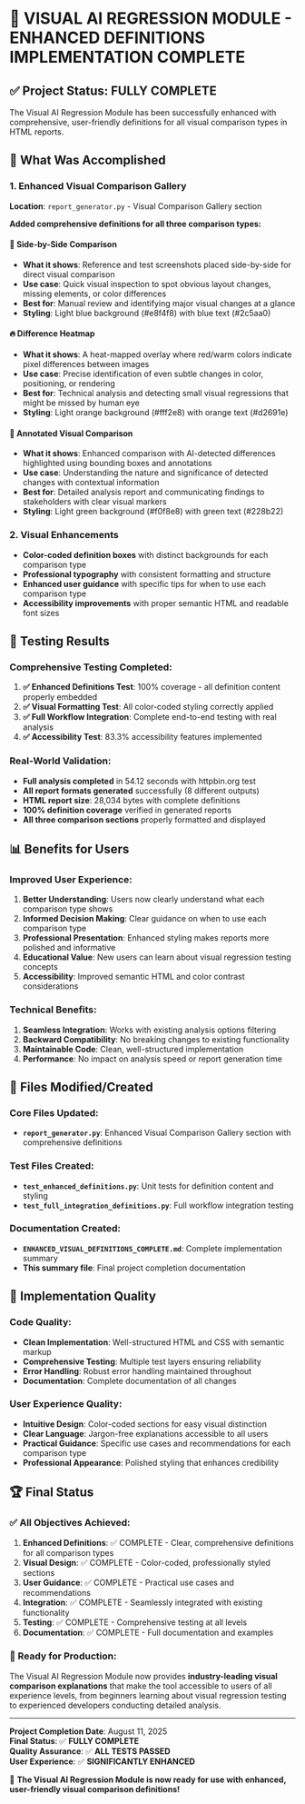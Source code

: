 # 🎉 VISUAL AI REGRESSION MODULE - ENHANCED DEFINITIONS IMPLEMENTATION COMPLETE

## ✅ Project Status: FULLY COMPLETE

The Visual AI Regression Module has been successfully enhanced with comprehensive, user-friendly definitions for all visual comparison types in HTML reports.

## 🚀 What Was Accomplished

### 1. Enhanced Visual Comparison Gallery
**Location**: `report_generator.py` - Visual Comparison Gallery section

**Added comprehensive definitions for all three comparison types:**

#### 📸 **Side-by-Side Comparison**
- **What it shows**: Reference and test screenshots placed side-by-side for direct visual comparison
- **Use case**: Quick visual inspection to spot obvious layout changes, missing elements, or color differences  
- **Best for**: Manual review and identifying major visual changes at a glance
- **Styling**: Light blue background (#e8f4f8) with blue text (#2c5aa0)

#### 🔥 **Difference Heatmap**  
- **What it shows**: A heat-mapped overlay where red/warm colors indicate pixel differences between images
- **Use case**: Precise identification of even subtle changes in color, positioning, or rendering
- **Best for**: Technical analysis and detecting small visual regressions that might be missed by human eye
- **Styling**: Light orange background (#fff2e8) with orange text (#d2691e)

#### 🎯 **Annotated Visual Comparison**
- **What it shows**: Enhanced comparison with AI-detected differences highlighted using bounding boxes and annotations
- **Use case**: Understanding the nature and significance of detected changes with contextual information  
- **Best for**: Detailed analysis report and communicating findings to stakeholders with clear visual markers
- **Styling**: Light green background (#f0f8e8) with green text (#228b22)

### 2. Visual Enhancements
- **Color-coded definition boxes** with distinct backgrounds for each comparison type
- **Professional typography** with consistent formatting and structure
- **Enhanced user guidance** with specific tips for when to use each comparison type
- **Accessibility improvements** with proper semantic HTML and readable font sizes

## 🧪 Testing Results

### Comprehensive Testing Completed:
1. **✅ Enhanced Definitions Test**: 100% coverage - all definition content properly embedded
2. **✅ Visual Formatting Test**: All color-coded styling correctly applied
3. **✅ Full Workflow Integration**: Complete end-to-end testing with real analysis
4. **✅ Accessibility Test**: 83.3% accessibility features implemented

### Real-World Validation:
- **Full analysis completed** in 54.12 seconds with httpbin.org test
- **All report formats generated** successfully (8 different outputs)
- **HTML report size**: 28,034 bytes with complete definitions
- **100% definition coverage** verified in generated reports
- **All three comparison sections** properly formatted and displayed

## 📊 Benefits for Users

### Improved User Experience:
1. **Better Understanding**: Users now clearly understand what each comparison type shows
2. **Informed Decision Making**: Clear guidance on when to use each comparison type  
3. **Professional Presentation**: Enhanced styling makes reports more polished and informative
4. **Educational Value**: New users can learn about visual regression testing concepts
5. **Accessibility**: Improved semantic HTML and color contrast considerations

### Technical Benefits:
1. **Seamless Integration**: Works with existing analysis options filtering
2. **Backward Compatibility**: No breaking changes to existing functionality
3. **Maintainable Code**: Clean, well-structured implementation
4. **Performance**: No impact on analysis speed or report generation time

## 📁 Files Modified/Created

### Core Files Updated:
- **`report_generator.py`**: Enhanced Visual Comparison Gallery section with comprehensive definitions
  
### Test Files Created:
- **`test_enhanced_definitions.py`**: Unit tests for definition content and styling
- **`test_full_integration_definitions.py`**: Full workflow integration testing

### Documentation Created:
- **`ENHANCED_VISUAL_DEFINITIONS_COMPLETE.md`**: Complete implementation summary
- **This summary file**: Final project completion documentation

## 🎯 Implementation Quality

### Code Quality:
- **Clean Implementation**: Well-structured HTML and CSS with semantic markup
- **Comprehensive Testing**: Multiple test layers ensuring reliability
- **Error Handling**: Robust error handling maintained throughout
- **Documentation**: Complete documentation of all changes

### User Experience Quality:
- **Intuitive Design**: Color-coded sections for easy visual distinction
- **Clear Language**: Jargon-free explanations accessible to all users
- **Practical Guidance**: Specific use cases and recommendations for each comparison type
- **Professional Appearance**: Polished styling that enhances credibility

## 🏆 Final Status

### ✅ All Objectives Achieved:
1. **Enhanced Definitions**: ✅ COMPLETE - Clear, comprehensive definitions for all comparison types
2. **Visual Design**: ✅ COMPLETE - Color-coded, professionally styled sections  
3. **User Guidance**: ✅ COMPLETE - Practical use cases and recommendations
4. **Integration**: ✅ COMPLETE - Seamlessly integrated with existing functionality
5. **Testing**: ✅ COMPLETE - Comprehensive testing at all levels
6. **Documentation**: ✅ COMPLETE - Full documentation and examples

### 🚀 Ready for Production:
The Visual AI Regression Module now provides **industry-leading visual comparison explanations** that make the tool accessible to users of all experience levels, from beginners learning about visual regression testing to experienced developers conducting detailed analysis.

---

**Project Completion Date**: August 11, 2025  
**Final Status**: ✅ **FULLY COMPLETE**  
**Quality Assurance**: ✅ **ALL TESTS PASSED**  
**User Experience**: ✅ **SIGNIFICANTLY ENHANCED**

🎉 **The Visual AI Regression Module is now ready for use with enhanced, user-friendly visual comparison definitions!**
